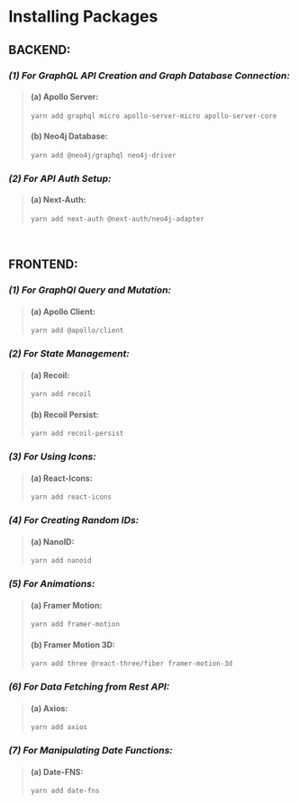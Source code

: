 # Installing Packages

## **BACKEND:**

### ***(1) For GraphQL API Creation and Graph Database Connection:***

>#### (a) Apollo Server:
>```bash
>yarn add graphql micro apollo-server-micro apollo-server-core
>``` 
>#### (b)	Neo4j Database:
>```bash
>yarn add @neo4j/graphql neo4j-driver
>```

### ***(2) For API Auth Setup:***

>#### (a)	Next-Auth:
>```bash
>yarn add next-auth @next-auth/neo4j-adapter
>```

&nbsp;

## **FRONTEND:**

### ***(1) For GraphQl Query and Mutation:***

>#### (a) Apollo Client:
>```bash
>yarn add @apollo/client
>```

### ***(2) For State Management:***

>#### (a)	Recoil:
>```bash
>yarn add recoil
>``` 
>#### (b) Recoil Persist:
>```bash
>yarn add recoil-persist
>```

### ***(3) For Using Icons:***

>#### (a)	React-Icons:
>```bash
>yarn add react-icons
>```

### ***(4) For Creating Random IDs:***

>#### (a) NanoID:
>```bash
>yarn add nanoid
>```

### ***(5) For Animations:***

>#### (a)	Framer Motion:
>```bash
>yarn add framer-motion
>``` 
>#### (b) Framer Motion 3D:
>```bash
>yarn add three @react-three/fiber framer-motion-3d
>```

### ***(6) For Data Fetching from Rest API:***

>#### (a)	Axios:
>```bash
>yarn add axios
>```
    
### ***(7) For Manipulating Date Functions:***

>#### (a) Date-FNS:
>```bash
>yarn add date-fns
>```